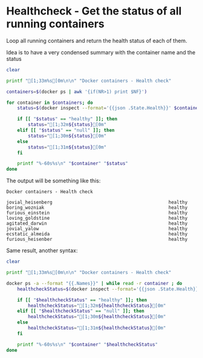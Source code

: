 # Healthcheck - Get the status of all running containers

Loop all running containers and return the health status of each of them.

Idea is to have a very condensed summary with the container name and the status

```bash
clear

printf "[1;33m%s[0m\n\n" "Docker containers - Health check"

containers=$(docker ps | awk '{if(NR>1) print $NF}')

for container in $containers; do
    status=$(docker inspect --format='{{json .State.Health}}' $container | jq -r '.Status')

    if [[ "$status" == "healthy" ]]; then
        status="[1;32m${status}[0m"
    elif [[ "$status" == "null" ]]; then
        status="[1;30m${status}[0m"
    else
        status="[1;31m${status}[0m"
    fi

    printf "%-60s%s\n" "$container" "$status"
done
```

The output will be something like this:

```text
Docker containers - Health check

jovial_heisenberg                                           healthy
boring_wozniak                                              healthy
furious_einstein                                            healthy
loving_goldstine                                            healthy
agitated_darwin                                             healthy
jovial_yalow                                                healthy
ecstatic_almeida                                            healthy
furious_heisenber                                           healthy
```

Same result, another syntax:

```bash
clear

printf "[1;33m%s[0m\n\n" "Docker containers - Health check"

docker ps -a --format "{{.Names}}" | while read -r container ; do
    healthcheckStatus=$(docker inspect --format='{{json .State.Health}}' $container | jq -r '.Status')

    if [[ "$healthcheckStatus" == "healthy" ]]; then
        healthcheckStatus="[1;32m${healthcheckStatus}[0m"
    elif [[ "$healthcheckStatus" == "null" ]]; then
        healthcheckStatus="[1;30m${healthcheckStatus}[0m"
    else
        healthcheckStatus="[1;31m${healthcheckStatus}[0m"
    fi

    printf "%-60s%s\n" "$container" "$healthcheckStatus"
done
```
